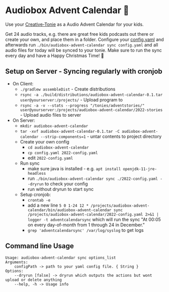 # Audiobox Advent Calendar 🎄

Use your [Creative-Tonie](https://tonies.com/) as a Audio Advent Calendar for your kids.

Get 24 audio tracks, e.g. there are great free kids podcasts out there or create your own, and place them in a folder.
Configure your [config.yaml](src/dist/config.yaml) and afterwards run `./bin/audiobox-advent-calendar sync config.yaml` and all audio files for
today will be synced to your tonie. Make sure to run the sync every day and have a Happy Christmas Time! 🎄

## Setup on Server - Syncing regularly with cronjob

* On Client:
    * `./gradlew assembleDist` - Create distributions
    * `rsync -a ./build/distributions/audiobox-advent-calendar-0.1.tar user@yourserver:/projects/` - Upload program to
    * `rsync -a -v --stats --progress "/tonies/adventstories/" user@yourserver:/projects/audiobox-advent-calendar/2022-stories` -
      Upload audio files to server
* On Server: 
    * `mkdir audiobox-advent-calendar`
    * `tar -xvf audiobox-advent-calendar-0.1.tar -C audiobox-advent-calendar --strip-components=1` - untar contents to project directory
    * Create your own config
      * `cd audiobox-advent-calendar` 
      * `cp config.yaml 2022-config.yaml`
      * edit `2022-config.yaml`
    * Run sync
        * make sure java is installed - e.g. `apt install openjdk-11-jre-headless`
        * run `./bin/audiobox-advent-calendar sync ./2022-config.yaml --dryrun` to check your config
        * run without dryrun to start sync
    * Setup cronjob:
        * `crontab -e`
        * add a new line `5 0 1-24 12 * /projects/audiobox-advent-calendar/bin/audiobox-advent-calendar sync /projects/audiobox-advent-calendar/2022-config.yaml 2>&1 | logger -t adventcalendarsync`
          which will run the sync "At 00:05 on every day-of-month from 1 through 24 in December."
        * `grep 'adventcalendarsync' /var/log/syslog` to get logs

## Command line Usage

```
Usage: audiobox-advent-calendar sync options_list
Arguments: 
    configPath -> path to your yaml config file. { String }
Options: 
    --dryrun [false] -> dryrun which outputs the actions but wont upload or delete anything 
    --help, -h -> Usage info 
```

